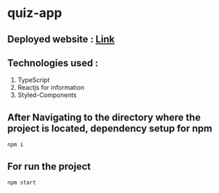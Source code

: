 # quiz-app

## Deployed website : [Link](https://nostalgic-varahamihira-5b372d.netlify.app/)

## Technologies used :
<ol>
 <li>TypeScript</li>
 <li>Reactjs for information</li>
 <li>Styled-Components</li> 
</ol>

##  

## After Navigating to the directory where the project is located, dependency setup for npm
```
npm i
```
## For run the project
```
npm start
```
